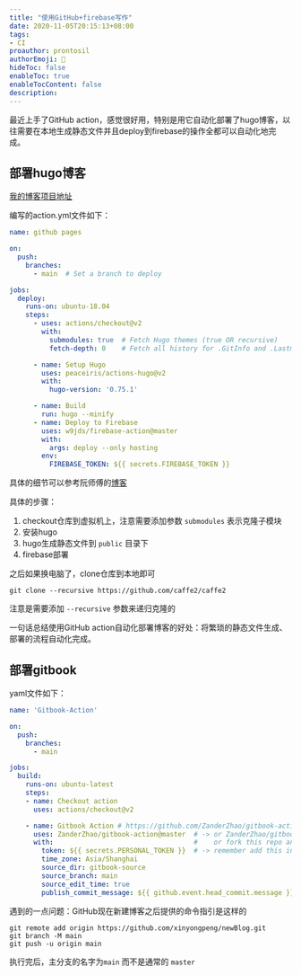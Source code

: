 ```yaml
---
title: "使用GitHub+firebase写作"
date: 2020-11-05T20:15:13+08:00
tags:
- CI
proauthor: prontosil
authorEmoji: 👻
hideToc: false
enableToc: true
enableTocContent: false
description: 
---
```


最近上手了GitHub action，感觉很好用，特别是用它自动化部署了hugo博客，以往需要在本地生成静态文件并且deploy到firebase的操作全都可以自动化地完成。



## 部署hugo博客

[我的博客项目地址](https://github.com/xinyongpeng/newBlog)

编写的action.yml文件如下：

```yaml
name: github pages

on:
  push:
    branches:
      - main  # Set a branch to deploy

jobs:
  deploy:
    runs-on: ubuntu-18.04
    steps:
      - uses: actions/checkout@v2
        with:
          submodules: true  # Fetch Hugo themes (true OR recursive)
          fetch-depth: 0    # Fetch all history for .GitInfo and .Lastmod

      - name: Setup Hugo
        uses: peaceiris/actions-hugo@v2
        with:
          hugo-version: '0.75.1'

      - name: Build
        run: hugo --minify
      - name: Deploy to Firebase
        uses: w9jds/firebase-action@master
        with:
          args: deploy --only hosting
        env:
          FIREBASE_TOKEN: ${{ secrets.FIREBASE_TOKEN }}
```

具体的细节可以参考阮师傅的[博客](http://www.ruanyifeng.com/blog/2019/09/getting-started-with-github-actions.html)

具体的步骤：

1. checkout仓库到虚拟机上，注意需要添加参数 `submodules` 表示克隆子模块
2. 安装hugo
3. hugo生成静态文件到 `public` 目录下
4. firebase部署



之后如果换电脑了，clone仓库到本地即可

```
git clone --recursive https://github.com/caffe2/caffe2
```

注意是需要添加 `--recursive` 参数来递归克隆的



一句话总结使用GitHub action自动化部署博客的好处：将繁琐的静态文件生成、部署的流程自动化完成。

## 部署gitbook

yaml文件如下：

```yaml
name: 'Gitbook-Action'

on:
  push:
    branches:
      - main

jobs:
  build:
    runs-on: ubuntu-latest
    steps:
    - name: Checkout action
      uses: actions/checkout@v2

    - name: Gitbook Action # https://github.com/ZanderZhao/gitbook-action/releases
      uses: ZanderZhao/gitbook-action@master  # -> or ZanderZhao/gitbook-action@v1.2.4, Just example, click above, use latest please
      with:                                   #    or fork this repo and use YourName/gitbook-action@master
        token: ${{ secrets.PERSONAL_TOKEN }}  # -> remember add this in settings/secrets as https://ZanderZhao.github.io/gitbook-action/
        time_zone: Asia/Shanghai
        source_dir: gitbook-source
        source_branch: main
        source_edit_time: true
        publish_commit_message: ${{ github.event.head_commit.message }}

```

遇到的一点问题：GitHub现在新建博客之后提供的命令指引是这样的

```
git remote add origin https://github.com/xinyongpeng/newBlog.git
git branch -M main
git push -u origin main
```

执行完后，主分支的名字为`main` 而不是通常的 `master`

